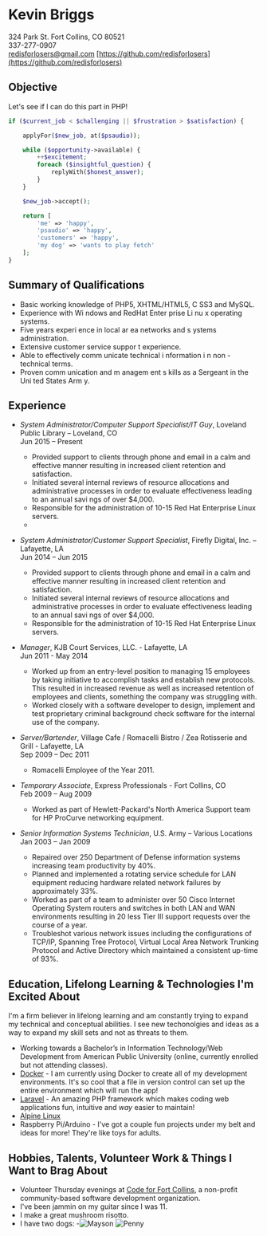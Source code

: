 # Kevin Briggs
324 Park St. Fort Collins, CO 80521  
337-277-0907  
redisforlosers@gmail.com
[https://github.com/redisforlosers](https://github.com/redisforlosers)

## Objective
Let's see if I can do this part in PHP!
```php
if ($current_job < $challenging || $frustration > $satisfaction) {

	applyFor($new_job, at($psaudio));

	while ($opportunity->available) {
		++$excitement;
		foreach ($insightful_question) {
			replyWith($honest_answer);
		}
	}

	$new_job->accept();

	return [  
		'me' => 'happy',  
		'psaudio' => 'happy',  
		'customers' => 'happy',  
		'my dog' => 'wants to play fetch'
	];
}
```

## Summary of Qualifications
- Basic working knowledge of PHP5, XHTML/HTML5, C SS3 and MySQL. 
- Experience with Wi ndows  and RedHat Enter prise Li nu x operating systems.
- Five years  experi ence in local ar ea networks  and s ystems administration. 
- Extensive customer  service suppor t experience. 
- Able to effectively comm unicate technical i nformation i n non -technical terms. 
- Proven comm unication and m anagem ent s kills as a Sergeant in the Uni ted States  Arm y. 

## Experience
- *System Administrator/Computer Support Specialist/IT Guy*, Loveland Public Library – Loveland, CO  
Jun 2015 – Present 
	- Provided support to clients through phone and email in a calm and effective manner resulting in increased client retention and satisfaction.  
	- Initiated several internal reviews  of resource allocations and administrative processes in order to evaluate effectiveness leading to an annual savi ngs of over $4,000.
	- Responsible for the administration of 10-15 Red Hat Enterprise Linux servers.
	- 

- *System Administrator/Customer Support Specialist*, Firefly Digital, Inc. – Lafayette, LA  
Jun 2014 – Jun 2015  
	- Provided support to clients through phone and email in a calm and effective manner resulting in increased client retention and satisfaction.  
	- Initiated several internal reviews  of resource allocations and administrative processes in order to evaluate effectiveness leading to an annual savi ngs of over $4,000.
	- Responsible for the administration of 10-15 Red Hat Enterprise Linux servers.

- *Manager*, KJB Court Services, LLC. - Lafayette, LA  
Jun 2011 - May 2014  
	- Worked up from an entry-level position to managing 15 employees by taking initiative to accomplish tasks and establish new protocols. This resulted in increased revenue as well as increased retention of employees and clients, something the company was struggling with.
	- Worked closely with a software developer to design, implement and test proprietary criminal background check software for the internal use of the company. 

- *Server/Bartender*, Village Cafe / Romacelli Bistro / Zea Rotisserie and Grill  - Lafayette, LA  
Sep 2009 – Dec 2011  
	- Romacelli Employee of the Year 2011.

- *Temporary Associate*, Express Professionals - Fort Collins, CO  
Feb 2009 – Aug 2009  
	- Worked as part of Hewlett-Packard's North America Support team for HP ProCurve networking equipment.  

- *Senior Information  Systems Technician*, U.S. Army – Various Locations  
Jan 2003 – Jan 2009  
	- Repaired over 250 Department of Defense information systems increasing team productivity by 40%.
	- Planned and implemented a rotating service schedule for LAN equipment reducing hardware related network failures by approximately 33%.
	- Worked as part of a team to administer over 50 Cisco Internet Operating System routers and switches in both LAN and WAN environments resulting in 20 less Tier III support requests over the course of a year. 
	- Troubleshot various network issues including the configurations of TCP/IP, Spanning Tree Protocol, Virtual Local Area Network Trunking Protocol and Active Directory which maintained a consistent up-time of 93%. 

## Education, Lifelong Learning & Technologies I'm Excited About
I'm a firm believer in lifelong learning and am constantly trying to expand my technical and conceptual abilities. I see new techonolgies and ideas as a way to expand my skill sets and not as threats to them.

- Working towards a Bachelor’s in Information Technology/Web Development from American Public University (online, currently enrolled but not attending classes).  
- [Docker](https://www.docker.com) - I am currently using Docker to create all of my development environments. It's so cool that a file in version control can set up the entire environment which will run the app!
- [Laravel](https://laravel.com/) - An amazing PHP framework which makes coding web applications fun, intuitive and _way_ easier to maintain!
- [Alpine Linux](https://alpinelinux.org/about/)
- Raspberry Pi/Arduino - I've got a couple fun projects under my belt and ideas for more! They're like toys for adults.

## Hobbies, Talents, Volunteer Work & Things I Want to Brag About
- Volunteer Thursday evenings at [Code for Fort Collins](http://codeforfoco.org), a non-profit community-based software development organization.
- I've been jammin on my guitar since I was 11.
- I make a great mushroom risotto.
- I have two dogs:
	-![Mayson](http://i.imgur.com/MbSdhxl.png) ![Penny](http://i.imgur.com/WnOr3do.png)


